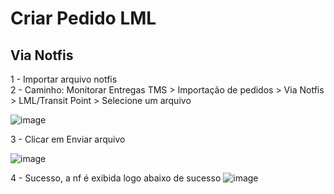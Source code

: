 # Criar Pedido LML

## Via Notfis

1 - Importar arquivo notfis  
2 -  Caminho: Monitorar Entregas TMS > Importação de pedidos > Via Notfis > LML/Transit Point > Selecione um arquivo  

  ![image](https://github.com/CarlosLiveira/Criar-Pedido/assets/89557656/6c6f41ed-85f0-4395-b1de-92920b95deb4)  

3 - Clicar em Enviar arquivo  

![image](https://github.com/CarlosLiveira/Criar-Pedido/assets/89557656/5db39147-1af1-40f8-b736-f7cd20dc545a)

4 - Sucesso, a nf é exibida logo abaixo de sucesso
![image](https://github.com/CarlosLiveira/Criar-Pedido/assets/89557656/7ae14035-4771-47eb-a8a7-ffaed339327d)
